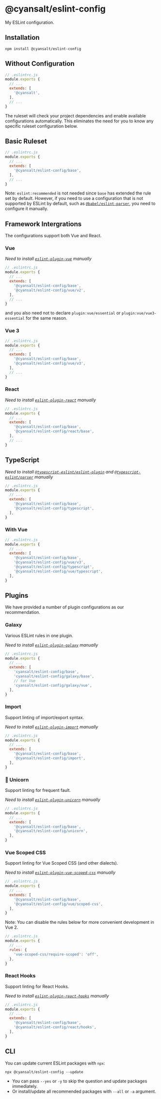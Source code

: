 # @cyansalt/eslint-config

My ESLint configuration.

## Installation

```shell
npm install @cyansalt/eslint-config
```

## Without Configuration

```javascript
// .eslintrc.js
module.exports {
  // ...
  extends: [
    '@cyansalt',
  ],
  // ...
}
```

The ruleset will check your project dependencies and enable available configurations automatically. This eliminates the need for you to know any specific ruleset configuration below.

## Basic Ruleset

```javascript
// .eslintrc.js
module.exports {
  // ...
  extends: [
    '@cyansalt/eslint-config/base',
  ],
  // ...
}
```

Note: `eslint:recommended` is not needed since `base` has extended the rule set by default. However, if you need to use a configuration that is not supported by ESLint by default, such as [`@babel/eslint-parser`](https://www.npmjs.com/package/@babel/eslint-parser), you need to configure it manually.

## Framework Intergrations

The configurations support both Vue and React.

### Vue

*Need to install [`eslint-plugin-vue`](https://eslint.vuejs.org/) manually*

```javascript
// .eslintrc.js
module.exports {
  // ...
  extends: [
    '@cyansalt/eslint-config/base',
    '@cyansalt/eslint-config/vue/v2',
  ],
  // ...
}
```

and you also need not to declare `plugin:vue/essential` or `plugin:vue/vue3-essential` for the same reason.

### Vue 3

```javascript
// .eslintrc.js
module.exports {
  // ...
  extends: [
    '@cyansalt/eslint-config/base',
    '@cyansalt/eslint-config/vue/v3',
  ],
  // ...
}
```

### React

*Need to install [`eslint-plugin-react`](https://www.npmjs.com/package/eslint-plugin-react) manually*

```javascript
// .eslintrc.js
module.exports {
  // ...
  extends: [
    '@cyansalt/eslint-config/base',
    '@cyansalt/eslint-config/react/base',
  ],
  // ...
}
```

## TypeScript

*Need to install [`@typescript-eslint/eslint-plugin`](https://www.npmjs.com/package/@typescript-eslint/eslint-plugin) and [`@typescript-eslint/parser`](https://www.npmjs.com/package/@typescript-eslint/parser) manually*

```javascript
// .eslintrc.js
module.exports {
  // ...
  extends: [
    '@cyansalt/eslint-config/base',
    '@cyansalt/eslint-config/typescript',
  ],
}
```

### With Vue

```javascript
// .eslintrc.js
module.exports {
  // ...
  extends: [
    '@cyansalt/eslint-config/base',
    '@cyansalt/eslint-config/vue/v3',
    '@cyansalt/eslint-config/typescript',
    '@cyansalt/eslint-config/vue/typescript',
  ],
}
```

## Plugins

We have provided a number of plugin configurations as our recommendation.

### Galaxy

Various ESLint rules in one plugin.

*Need to install [`eslint-plugin-galaxy`](https://www.npmjs.com/package/eslint-plugin-galaxy) manually*

```javascript
// .eslintrc.js
module.exports {
  // ...
  extends: [
    'cyansalt/eslint-config/base',
    'cyansalt/eslint-config/galaxy/base',
    // for Vue
    'cyansalt/eslint-config/galaxy/vue',
  ],
}
```

### Import

Support linting of import/export syntax.

*Need to install [`eslint-plugin-import`](https://www.npmjs.com/package/eslint-plugin-import) manually*

```javascript
// .eslintrc.js
module.exports {
  // ...
  extends: [
    '@cyansalt/eslint-config/base',
    '@cyansalt/eslint-config/import',
  ],
}
```

### 🦄 Unicorn

Support linting for frequent fault.

*Need to install [`eslint-plugin-unicorn`](https://www.npmjs.com/package/eslint-plugin-unicorn) manually*

```javascript
// .eslintrc.js
module.exports {
  // ...
  extends: [
    '@cyansalt/eslint-config/base',
    '@cyansalt/eslint-config/unicorn',
  ],
}
```

### Vue Scoped CSS

Support linting for Vue Scoped CSS (and other dialects).

*Need to install [`eslint-plugin-vue-scoped-css`](https://www.npmjs.com/package/eslint-plugin-vue-scoped-css) manually*

```javascript
// .eslintrc.js
module.exports {
  // ...
  extends: [
    '@cyansalt/eslint-config/base',
    '@cyansalt/eslint-config/vue/scoped-css',
  ],
}
```

Note: You can disable the rules below for more convenient development in Vue 2.

```javascript
// .eslintrc.js
module.exports {
  // ...
  rules: {
    'vue-scoped-css/require-scoped': 'off',
  },
}
```

### React Hooks

Support linting for React Hooks.

*Need to install [`eslint-plugin-react-hooks`](https://www.npmjs.com/package/eslint-plugin-react-hooks) manually*

```javascript
// .eslintrc.js
module.exports {
  // ...
  extends: [
    '@cyansalt/eslint-config/base',
    '@cyansalt/eslint-config/react/hooks',
  ],
}
```

## CLI

You can update current ESLint packages with `npx`:

```shell
npx @cyansalt/eslint-config --update
```

- You can pass `--yes` or `-y` to skip the question and update packages immediately.
- Or install/update all recommended packages with `--all` or `-a` argument.
